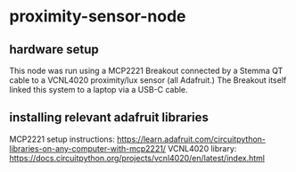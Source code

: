 # proximity-sensor-node
## hardware setup
This node was run using a MCP2221 Breakout connected by a Stemma QT cable to a
VCNL4020 proximity/lux sensor (all Adafruit.) The Breakout itself linked this
system to a laptop via a USB-C cable.

## installing relevant adafruit libraries
MCP2221 setup instructions: https://learn.adafruit.com/circuitpython-libraries-on-any-computer-with-mcp2221/
VCNL4020 library: https://docs.circuitpython.org/projects/vcnl4020/en/latest/index.html